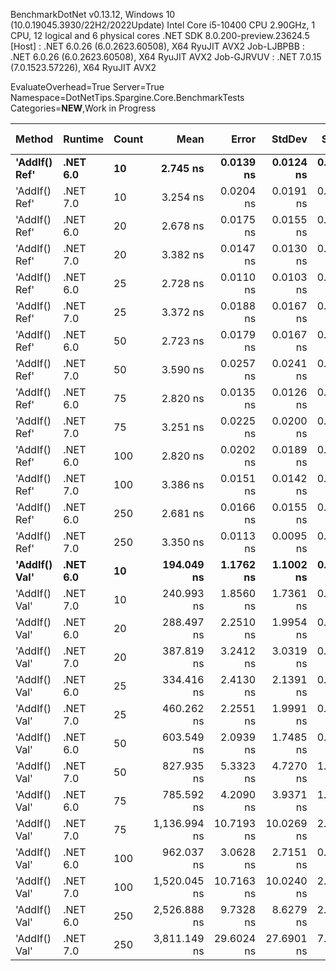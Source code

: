 
BenchmarkDotNet v0.13.12, Windows 10 (10.0.19045.3930/22H2/2022Update)
Intel Core i5-10400 CPU 2.90GHz, 1 CPU, 12 logical and 6 physical cores
.NET SDK 8.0.200-preview.23624.5
  [Host]     : .NET 6.0.26 (6.0.2623.60508), X64 RyuJIT AVX2
  Job-LJBPBB : .NET 6.0.26 (6.0.2623.60508), X64 RyuJIT AVX2
  Job-GJRVUV : .NET 7.0.15 (7.0.1523.57226), X64 RyuJIT AVX2

EvaluateOverhead=True  Server=True  Namespace=DotNetTips.Spargine.Core.BenchmarkTests  
Categories=**NEW**,Work in Progress  

 Method        | Runtime  | Count | Mean         | Error      | StdDev     | StdErr    | Min          | Q1           | Median       | Q3           | Max          | Op/s          | CI99.9% Margin | Iterations | Kurtosis | MValue | Skewness | Rank | LogicalGroup | Baseline | Code Size | Allocated |
-------------- |--------- |------ |-------------:|-----------:|-----------:|----------:|-------------:|-------------:|-------------:|-------------:|-------------:|--------------:|---------------:|-----------:|---------:|-------:|---------:|-----:|------------- |--------- |----------:|----------:|
 **'AddIf() Ref'** | **.NET 6.0** | **10**    |     **2.745 ns** |  **0.0139 ns** |  **0.0124 ns** | **0.0033 ns** |     **2.727 ns** |     **2.736 ns** |     **2.747 ns** |     **2.754 ns** |     **2.770 ns** | **364,256,218.0** |      **0.0139 ns** |      **14.00** |    **1.995** |  **2.000** |   **0.2520** |    **2** | *****            | **No**       |     **279 B** |         **-** |
 'AddIf() Ref' | .NET 7.0 | 10    |     3.254 ns |  0.0204 ns |  0.0191 ns | 0.0049 ns |     3.231 ns |     3.237 ns |     3.248 ns |     3.273 ns |     3.284 ns | 307,290,467.3 |      0.0204 ns |      15.00 |    1.434 |  2.000 |   0.3484 |    4 | *            | No       |     325 B |         - |
 'AddIf() Ref' | .NET 6.0 | 20    |     2.678 ns |  0.0175 ns |  0.0155 ns | 0.0041 ns |     2.658 ns |     2.667 ns |     2.675 ns |     2.685 ns |     2.710 ns | 373,362,093.1 |      0.0175 ns |      14.00 |    2.195 |  2.000 |   0.7265 |    1 | *            | No       |     279 B |         - |
 'AddIf() Ref' | .NET 7.0 | 20    |     3.382 ns |  0.0147 ns |  0.0130 ns | 0.0035 ns |     3.367 ns |     3.371 ns |     3.383 ns |     3.390 ns |     3.406 ns | 295,642,897.5 |      0.0147 ns |      14.00 |    1.798 |  2.000 |   0.3090 |    5 | *            | No       |     325 B |         - |
 'AddIf() Ref' | .NET 6.0 | 25    |     2.728 ns |  0.0110 ns |  0.0103 ns | 0.0027 ns |     2.717 ns |     2.720 ns |     2.726 ns |     2.734 ns |     2.750 ns | 366,560,854.5 |      0.0110 ns |      15.00 |    2.487 |  2.000 |   0.7574 |    2 | *            | No       |     279 B |         - |
 'AddIf() Ref' | .NET 7.0 | 25    |     3.372 ns |  0.0188 ns |  0.0167 ns | 0.0045 ns |     3.352 ns |     3.359 ns |     3.370 ns |     3.377 ns |     3.410 ns | 296,573,863.0 |      0.0188 ns |      14.00 |    2.745 |  2.000 |   0.8017 |    5 | *            | No       |     325 B |         - |
 'AddIf() Ref' | .NET 6.0 | 50    |     2.723 ns |  0.0179 ns |  0.0167 ns | 0.0043 ns |     2.704 ns |     2.712 ns |     2.716 ns |     2.734 ns |     2.753 ns | 367,179,756.8 |      0.0179 ns |      15.00 |    1.821 |  2.000 |   0.6332 |    2 | *            | No       |     279 B |         - |
 'AddIf() Ref' | .NET 7.0 | 50    |     3.590 ns |  0.0257 ns |  0.0241 ns | 0.0062 ns |     3.563 ns |     3.573 ns |     3.582 ns |     3.605 ns |     3.649 ns | 278,535,664.3 |      0.0257 ns |      15.00 |    2.936 |  2.000 |   0.9758 |    6 | *            | No       |     325 B |         - |
 'AddIf() Ref' | .NET 6.0 | 75    |     2.820 ns |  0.0135 ns |  0.0126 ns | 0.0033 ns |     2.801 ns |     2.811 ns |     2.816 ns |     2.828 ns |     2.847 ns | 354,655,492.8 |      0.0135 ns |      15.00 |    2.202 |  2.000 |   0.5710 |    3 | *            | No       |     279 B |         - |
 'AddIf() Ref' | .NET 7.0 | 75    |     3.251 ns |  0.0225 ns |  0.0200 ns | 0.0053 ns |     3.234 ns |     3.237 ns |     3.242 ns |     3.260 ns |     3.299 ns | 307,628,339.2 |      0.0225 ns |      14.00 |    3.054 |  2.000 |   1.1868 |    4 | *            | No       |     325 B |         - |
 'AddIf() Ref' | .NET 6.0 | 100   |     2.820 ns |  0.0202 ns |  0.0189 ns | 0.0049 ns |     2.794 ns |     2.808 ns |     2.812 ns |     2.840 ns |     2.853 ns | 354,577,621.2 |      0.0202 ns |      15.00 |    1.594 |  2.000 |   0.4710 |    3 | *            | No       |     279 B |         - |
 'AddIf() Ref' | .NET 7.0 | 100   |     3.386 ns |  0.0151 ns |  0.0142 ns | 0.0037 ns |     3.365 ns |     3.378 ns |     3.386 ns |     3.398 ns |     3.405 ns | 295,297,942.0 |      0.0151 ns |      15.00 |    1.556 |  2.000 |   0.0384 |    5 | *            | No       |     325 B |         - |
 'AddIf() Ref' | .NET 6.0 | 250   |     2.681 ns |  0.0166 ns |  0.0155 ns | 0.0040 ns |     2.667 ns |     2.669 ns |     2.675 ns |     2.692 ns |     2.711 ns | 373,007,053.4 |      0.0166 ns |      15.00 |    1.966 |  2.000 |   0.8022 |    1 | *            | No       |     279 B |         - |
 'AddIf() Ref' | .NET 7.0 | 250   |     3.350 ns |  0.0113 ns |  0.0095 ns | 0.0026 ns |     3.336 ns |     3.346 ns |     3.349 ns |     3.353 ns |     3.371 ns | 298,485,675.9 |      0.0113 ns |      13.00 |    2.806 |  2.000 |   0.6920 |    5 | *            | No       |     325 B |         - |
 **'AddIf() Val'** | **.NET 6.0** | **10**    |   **194.049 ns** |  **1.1762 ns** |  **1.1002 ns** | **0.2841 ns** |   **192.405 ns** |   **193.252 ns** |   **193.836 ns** |   **194.568 ns** |   **196.483 ns** |   **5,153,350.5** |      **1.1762 ns** |      **15.00** |    **2.536** |  **2.000** |   **0.5452** |    **7** | *****            | **No**       |     **577 B** |    **1256 B** |
 'AddIf() Val' | .NET 7.0 | 10    |   240.993 ns |  1.8560 ns |  1.7361 ns | 0.4482 ns |   238.514 ns |   239.485 ns |   241.025 ns |   242.208 ns |   243.505 ns |   4,149,504.8 |      1.8560 ns |      15.00 |    1.447 |  2.000 |  -0.0084 |    8 | *            | No       |     929 B |    1256 B |
 'AddIf() Val' | .NET 6.0 | 20    |   288.497 ns |  2.2510 ns |  1.9954 ns | 0.5333 ns |   284.693 ns |   287.258 ns |   288.715 ns |   289.355 ns |   292.903 ns |   3,466,242.7 |      2.2510 ns |      14.00 |    2.910 |  2.000 |   0.1798 |    9 | *            | No       |     577 B |    2376 B |
 'AddIf() Val' | .NET 7.0 | 20    |   387.819 ns |  3.2412 ns |  3.0319 ns | 0.7828 ns |   383.662 ns |   385.839 ns |   386.880 ns |   389.589 ns |   393.579 ns |   2,578,523.8 |      3.2412 ns |      15.00 |    1.957 |  2.000 |   0.4985 |   11 | *            | No       |     929 B |    2376 B |
 'AddIf() Val' | .NET 6.0 | 25    |   334.416 ns |  2.4130 ns |  2.1391 ns | 0.5717 ns |   331.416 ns |   333.140 ns |   334.198 ns |   335.768 ns |   338.327 ns |   2,990,286.1 |      2.4130 ns |      14.00 |    1.795 |  2.000 |   0.2408 |   10 | *            | No       |     577 B |    2936 B |
 'AddIf() Val' | .NET 7.0 | 25    |   460.262 ns |  2.2551 ns |  1.9991 ns | 0.5343 ns |   457.619 ns |   458.356 ns |   459.998 ns |   462.088 ns |   463.279 ns |   2,172,676.2 |      2.2551 ns |      14.00 |    1.363 |  2.000 |   0.1102 |   12 | *            | No       |     929 B |    2936 B |
 'AddIf() Val' | .NET 6.0 | 50    |   603.549 ns |  2.0939 ns |  1.7485 ns | 0.4849 ns |   599.033 ns |   602.840 ns |   603.774 ns |   604.753 ns |   605.584 ns |   1,656,866.2 |      2.0939 ns |      13.00 |    3.736 |  2.000 |  -1.1344 |   13 | *            | No       |     577 B |    5736 B |
 'AddIf() Val' | .NET 7.0 | 50    |   827.935 ns |  5.3323 ns |  4.7270 ns | 1.2633 ns |   818.826 ns |   824.470 ns |   829.167 ns |   830.070 ns |   836.516 ns |   1,207,823.7 |      5.3323 ns |      14.00 |    2.210 |  2.000 |  -0.1228 |   15 | *            | No       |     929 B |    5736 B |
 'AddIf() Val' | .NET 6.0 | 75    |   785.592 ns |  4.2090 ns |  3.9371 ns | 1.0165 ns |   779.984 ns |   782.498 ns |   784.968 ns |   789.148 ns |   792.228 ns |   1,272,925.0 |      4.2090 ns |      15.00 |    1.511 |  2.000 |   0.0854 |   14 | *            | No       |     577 B |    8536 B |
 'AddIf() Val' | .NET 7.0 | 75    | 1,136.994 ns | 10.7193 ns | 10.0269 ns | 2.5889 ns | 1,123.590 ns | 1,130.222 ns | 1,138.659 ns | 1,142.046 ns | 1,158.319 ns |     879,512.4 |     10.7193 ns |      15.00 |    2.182 |  2.000 |   0.3829 |   17 | *            | No       |     929 B |    8536 B |
 'AddIf() Val' | .NET 6.0 | 100   |   962.037 ns |  3.0628 ns |  2.7151 ns | 0.7256 ns |   957.354 ns |   960.137 ns |   962.696 ns |   963.793 ns |   967.069 ns |   1,039,461.5 |      3.0628 ns |      14.00 |    2.012 |  2.000 |  -0.1276 |   16 | *            | No       |     577 B |   11336 B |
 'AddIf() Val' | .NET 7.0 | 100   | 1,520.045 ns | 10.7163 ns | 10.0240 ns | 2.5882 ns | 1,495.983 ns | 1,515.440 ns | 1,522.154 ns | 1,524.804 ns | 1,536.614 ns |     657,875.1 |     10.7163 ns |      15.00 |    3.141 |  2.000 |  -0.5150 |   18 | *            | No       |     929 B |   11336 B |
 'AddIf() Val' | .NET 6.0 | 250   | 2,526.888 ns |  9.7328 ns |  8.6279 ns | 2.3059 ns | 2,515.562 ns | 2,522.108 ns | 2,524.635 ns | 2,528.154 ns | 2,546.482 ns |     395,743.7 |      9.7328 ns |      14.00 |    2.696 |  2.000 |   0.8263 |   19 | *            | No       |     577 B |   28136 B |
 'AddIf() Val' | .NET 7.0 | 250   | 3,811.149 ns | 29.6024 ns | 27.6901 ns | 7.1496 ns | 3,775.599 ns | 3,787.820 ns | 3,813.411 ns | 3,831.430 ns | 3,856.732 ns |     262,388.1 |     29.6024 ns |      15.00 |    1.396 |  2.000 |   0.2043 |   20 | *            | No       |     929 B |   28136 B |
